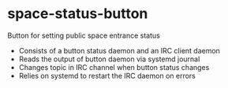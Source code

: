 # space-status-button

Button for setting public space entrance status

- Consists of a button status daemon and an IRC client daemon
- Reads the output of button daemon via systemd journal
- Changes topic in IRC channel when button status changes
- Relies on systemd to restart the IRC daemon on errors
